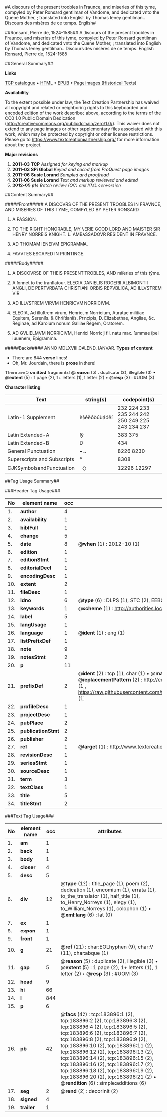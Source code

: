 #A discours of the present troobles in Fraunce, and miseries of this tyme, compyled by Peter Ronsard gentilman of Vandome, and dedicated vnto the Quene Mother, ; translated into English by Thomas Ieney gentilman.. Discours des misères de ce temps. English#

##Ronsard, Pierre de, 1524-1585##
A discours of the present troobles in Fraunce, and miseries of this tyme, compyled by Peter Ronsard gentilman of Vandome, and dedicated vnto the Quene Mother, ; translated into English by Thomas Ieney gentilman..
Discours des misères de ce temps. English
Ronsard, Pierre de, 1524-1585

##General Summary##

**Links**

[TCP catalogue](http://www.ota.ox.ac.uk/tcp/)  • 
[HTML](http://tei.it.ox.ac.uk/tcp/Texts-HTML/free/B08/B08033.html)  • 
[EPUB](http://tei.it.ox.ac.uk/tcp/Texts-EPUB/free/B08/B08033.epub) • 
[Page images (Historical Texts)](https://historicaltexts.jisc.ac.uk/eebo-71305167e)

**Availability**

To the extent possible under law, the Text Creation Partnership has waived all copyright and related or neighboring rights to this keyboarded and encoded edition of the work described above, according to the terms of the CC0 1.0 Public Domain Dedication (http://creativecommons.org/publicdomain/zero/1.0/). This waiver does not extend to any page images or other supplementary files associated with this work, which may be protected by copyright or other license restrictions. Please go to https://www.textcreationpartnership.org/ for more information about the project.

**Major revisions**

1. __2011-03__ __TCP__ *Assigned for keying and markup*
1. __2011-03__ __SPi Global__ *Keyed and coded from ProQuest page images*
1. __2011-06__ __Susie Lorand__ *Sampled and proofread*
1. __2011-06__ __Susie Lorand__ *Text and markup reviewed and edited*
1. __2012-05__ __pfs__ *Batch review (QC) and XML conversion*

##Content Summary##

#####Front#####
A DISCOVRS OF THE PRESENT TROOBLES IN FRAVNCE, AND MISERIES OF THIS TYME, COMPYLED BY PETER RONSARD 
1. A PASSION.

1. TO THE RIGHT HONORABLE, MY VERIE GOOD LORD AND MAISTER SIR HENRY NORREIS KNIGHT. L. AMBASSADOVR RESIDENT IN FRAVNCE.

1. AD THOMAM IENEIVM EPIGRAMMA.

1. FAVVTES ESCAPED IN PRINTINGE.

#####Body#####

1. A DISCOVRSE OF THEIS PRESENT TROBLES, AND miſeries of this tŷme.

1. A ſonnet to the tranſlatour.
ELEGIA DANIELIS ROGERII ALBIMONTII ANGLI, DE PERTVRBATA CHRISTIANI ORBIS REPVBLICA, AD ILLVSTREM VIR
1. AD ILLVSTREM VIRVM HENRICVM NORRICIVM.

1. ELEGIA, Ad illuſtrem virum, Henricum Norricium, Auratae militiae Equitem, Sereniſs. & Chriſtianiſs. Principis, D. Elizabethae, Angliae, &c. Reginae, ad Karolum nonum Galliae Regem, Oratorem.

1. AD GVLIELMVM NORRICIVM, Henrici Norricij fil. natu max. ſummae ſpei iuuenem, Epigramma.

#####Back#####
ANNO MDLXVIII.CALEND. IANVAR.
**Types of content**

  * There are 844 **verse** lines!
  * Oh, Mr. Jourdain, there is **prose** in there!

There are 5 **omitted** fragments! 
 @__reason__ (5) : duplicate (2), illegible (3)  •  @__extent__ (5) : 1 page (2), 1+ letters (1), 1 letter (2)  •  @__resp__ (3) : #UOM (3)

**Character listing**


|Text|string(s)|codepoint(s)|
|---|---|---|
|Latin-1 Supplement|èàéëôòúùáóêí|232 224 233 235 244 242 250 249 225 243 234 237|
|Latin Extended-A|ſŷ|383 375|
|Latin Extended-B|Ʋ|434|
|General Punctuation|•…|8226 8230|
|Superscripts             and Subscripts|⁴|8308|
|CJKSymbolsandPunctuation|〈〉|12296 12297|

##Tag Usage Summary##

###Header Tag Usage###

|No|element name|occ|attributes|
|---|---|---|---|
|1.|__author__|4||
|2.|__availability__|1||
|3.|__biblFull__|1||
|4.|__change__|5||
|5.|__date__|8| @__when__ (1) : 2012-10 (1)|
|6.|__edition__|1||
|7.|__editionStmt__|1||
|8.|__editorialDecl__|1||
|9.|__encodingDesc__|1||
|10.|__extent__|2||
|11.|__fileDesc__|1||
|12.|__idno__|6| @__type__ (6) : DLPS (1), STC (2), EEBO-CITATION (1), OCLC (1), VID (1)|
|13.|__keywords__|1| @__scheme__ (1) : http://authorities.loc.gov/ (1)|
|14.|__label__|5||
|15.|__langUsage__|1||
|16.|__language__|1| @__ident__ (1) : eng (1)|
|17.|__listPrefixDef__|1||
|18.|__note__|9||
|19.|__notesStmt__|2||
|20.|__p__|11||
|21.|__prefixDef__|2| @__ident__ (2) : tcp (1), char (1)  •  @__matchPattern__ (2) : ([0-9\-]+):([0-9IVX]+) (1), (.+) (1)  •  @__replacementPattern__ (2) : http://eebo.chadwyck.com/downloadtiff?vid=$1&page=$2 (1), https://raw.githubusercontent.com/textcreationpartnership/Texts/master/tcpchars.xml#$1 (1)|
|22.|__profileDesc__|1||
|23.|__projectDesc__|1||
|24.|__pubPlace__|2||
|25.|__publicationStmt__|2||
|26.|__publisher__|2||
|27.|__ref__|1| @__target__ (1) : http://www.textcreationpartnership.org/docs/. (1)|
|28.|__revisionDesc__|1||
|29.|__seriesStmt__|1||
|30.|__sourceDesc__|1||
|31.|__term__|3||
|32.|__textClass__|1||
|33.|__title__|5||
|34.|__titleStmt__|2||


###Text Tag Usage###

|No|element name|occ|attributes|
|---|---|---|---|
|1.|__am__|1||
|2.|__back__|1||
|3.|__body__|1||
|4.|__closer__|4||
|5.|__desc__|5||
|6.|__div__|12| @__type__ (12) : title_page (1), poem (2), dedication (1), encomium (1), errata (1), to_the_translator (1), half_title (1), to_Henry_Norreys (1), elegy (1), to_William_Norreys (1), colophon (1)  •  @__xml:lang__ (6) : lat (0)|
|7.|__ex__|1||
|8.|__expan__|1||
|9.|__front__|1||
|10.|__g__|21| @__ref__ (21) : char:EOLhyphen (9), char:V (11), char:abque (1)|
|11.|__gap__|5| @__reason__ (5) : duplicate (2), illegible (3)  •  @__extent__ (5) : 1 page (2), 1+ letters (1), 1 letter (2)  •  @__resp__ (3) : #UOM (3)|
|12.|__head__|9||
|13.|__hi__|66||
|14.|__l__|844||
|15.|__p__|6||
|16.|__pb__|42| @__facs__ (42) : tcp:183896:1 (2), tcp:183896:2 (2), tcp:183896:3 (2), tcp:183896:4 (2), tcp:183896:5 (2), tcp:183896:6 (2), tcp:183896:7 (2), tcp:183896:8 (2), tcp:183896:9 (2), tcp:183896:10 (2), tcp:183896:11 (2), tcp:183896:12 (2), tcp:183896:13 (2), tcp:183896:14 (2), tcp:183896:15 (2), tcp:183896:16 (2), tcp:183896:17 (2), tcp:183896:18 (2), tcp:183896:19 (2), tcp:183896:20 (2), tcp:183896:21 (2)  •  @__rendition__ (6) : simple:additions (6)|
|17.|__seg__|2| @__rend__ (2) : decorInit (2)|
|18.|__signed__|4||
|19.|__trailer__|1||
